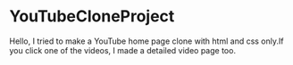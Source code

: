 # YouTubeCloneProject

Hello, I tried to make a YouTube home page clone with html and css only.If you click one of the videos, I made a detailed video page too.
